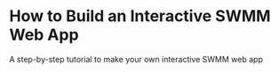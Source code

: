 # How to Build an Interactive SWMM Web App
A step-by-step tutorial to make your own interactive SWMM web app

